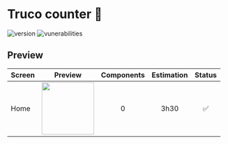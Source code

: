 # Truco counter 🎲

![version](https://img.shields.io/badge/version-0.0.3-blue.svg?cacheSeconds=2592000)
![vunerabilities](https://img.shields.io/snyk/vulnerabilities/npm/mocha.svg)

## Preview

| Screen   |                                    Preview                                     | Components | Estimation |       Status       |
| -------- | :----------------------------------------------------------------------------: | :--------: | :--------: | :----------------: |
| Home     | <img src="https://cdn.vife.dev/img/apps/truco-counter/home.png" width="120" /> |     0      |    3h30    | :white_check_mark: 
